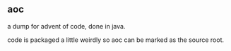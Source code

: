 ## aoc

a dump for advent of code, done in java.

code is packaged a little weirdly so aoc can be marked as the source root.
